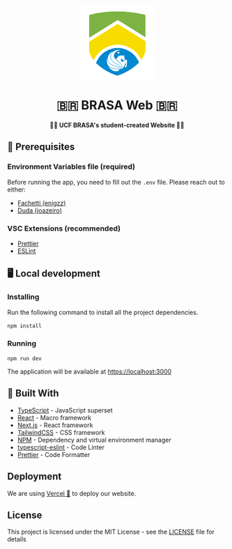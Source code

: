 <div align="center">
  <br>
  <img alt="UCF BRASA Logo" src="/public/brasa-logo.png">
  <h1> 🇧🇷 BRASA Web 🇧🇷</h1>
  <strong>🧑‍💻 UCF BRASA's student-created Website 🧑‍💻 </strong>
</div>

## 📖 Prerequisites

### Environment Variables file (required)

Before running the app, you need to fill out the `.env` file. Please reach out to either:

- [Fachetti (enigzz)](https://discordapp.com/users/294195589820710912)
- [Duda (joazeiro)](https://discordapp.com/users/401588155788296194)

### VSC Extensions (recommended)

- [Prettier](https://marketplace.visualstudio.com/items?itemName=esbenp.prettier-vscode)
- [ESLint](https://marketplace.visualstudio.com/items?itemName=dbaeumer.vscode-eslint)

## 🖥️ Local development

### Installing

Run the following command to install all the project dependencies.

```shell
npm install
```

### Running

```shell
npm run dev
```

The application will be available at [https://localhost:3000](http://localhost:3000)

## 🧰 Built With

- [TypeScript](https://www.typescriptlang.org) - JavaScript superset
- [React](https://react.dev) - Macro framework
- [Next.js](https://nextjs.org) - React framework
- [TailwindCSS](https://tailwindcss.com) - CSS framework
- [NPM](https://www.npmjs.com) - Dependency and virtual environment manager
- [typescript-eslint](https://typescript-eslint.io) - Code Linter
- [Prettier](https://prettier.io) - Code Formatter

## Deployment

We are using [Vercel 🔺](https://vercel.com) to deploy our website.

## License

This project is licensed under the MIT License - see the [LICENSE](LICENSE) file for details
